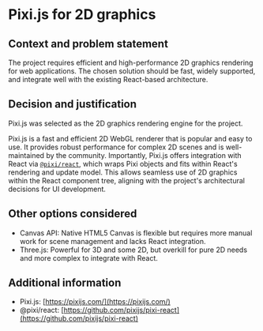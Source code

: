 # Pixi.js for 2D graphics

## Context and problem statement

The project requires efficient and high-performance 2D graphics rendering for
web applications. The chosen solution should be fast, widely supported, and
integrate well with the existing React-based architecture.

## Decision and justification

Pixi.js was selected as the 2D graphics rendering engine for the project.

Pixi.js is a fast and efficient 2D WebGL renderer that is popular and easy to
use. It provides robust performance for complex 2D scenes and is
well-maintained by the community. Importantly, Pixi.js offers integration with
React via [`@pixi/react`](https://github.com/pixijs/pixi-react), which wraps
Pixi objects and fits within React's rendering and update model. This allows
seamless use of 2D graphics within the React component tree, aligning with the
project's architectural decisions for UI development.

## Other options considered

- Canvas API: Native HTML5 Canvas is flexible but requires more manual work
  for scene management and lacks React integration.
- Three.js: Powerful for 3D and some 2D, but overkill for pure 2D needs and
  more complex to integrate with React.

## Additional information

- Pixi.js: [https://pixijs.com/](https://pixijs.com/)
- @pixi/react:
  [https://github.com/pixijs/pixi-react](https://github.com/pixijs/pixi-react)
